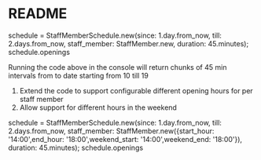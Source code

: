 # README

schedule = StaffMemberSchedule.new(since: 1.day.from_now, till: 2.days.from_now, staff_member: StaffMember.new, duration: 45.minutes);
schedule.openings

Running the code above in the console will return chunks of 45 min intervals from to date
starting from 10 till 19

1. Extend the code to support configurable different opening hours for per staff member
2. Allow support for different hours in the weekend


schedule = StaffMemberSchedule.new(since: 1.day.from_now, till: 2.days.from_now, staff_member: StaffMember.new({start_hour: '14:00',end_hour: '18:00',weekend_start: '14:00',weekend_end: '18:00'}), duration: 45.minutes); schedule.openings

